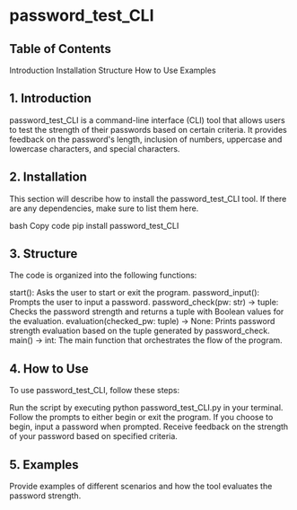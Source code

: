 # password_test_CLI

## Table of Contents

Introduction
Installation
Structure
How to Use
Examples

## 1. Introduction <a name="introduction"></a>

password_test_CLI is a command-line interface (CLI) tool that allows users to test the strength of their passwords based on certain criteria. It provides feedback on the password's length, inclusion of numbers, uppercase and lowercase characters, and special characters.

## 2. Installation <a name="installation"></a>

This section will describe how to install the password_test_CLI tool. If there are any dependencies, make sure to list them here.

bash
Copy code
pip install password_test_CLI

## 3. Structure <a name="structure"></a>

The code is organized into the following functions:

start(): Asks the user to start or exit the program.
password_input(): Prompts the user to input a password.
password_check(pw: str) -> tuple: Checks the password strength and returns a tuple with Boolean values for the evaluation.
evaluation(checked_pw: tuple) -> None: Prints password strength evaluation based on the tuple generated by password_check.
main() -> int: The main function that orchestrates the flow of the program.

## 4. How to Use <a name="how-to-use"></a>

To use password_test_CLI, follow these steps:

Run the script by executing python password_test_CLI.py in your terminal.
Follow the prompts to either begin or exit the program.
If you choose to begin, input a password when prompted.
Receive feedback on the strength of your password based on specified criteria.

## 5. Examples <a name="examples"></a>

Provide examples of different scenarios and how the tool evaluates the password strength.